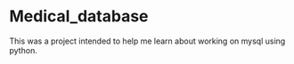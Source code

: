 # Medical_database
This was a project intended to help me learn about working on mysql using python.

